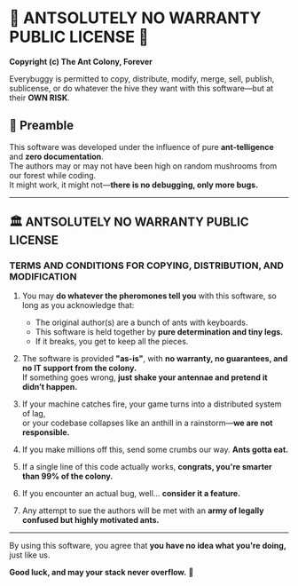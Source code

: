 # 🐜 ANTSOLUTELY NO WARRANTY PUBLIC LICENSE 🐜  
**Copyright (c) The Ant Colony, Forever**  

Everybuggy is permitted to copy, distribute, modify, merge, sell, publish, sublicense, or do whatever the hive they want with this software—but at their **OWN RISK**.  

## 📜 Preamble  
This software was developed under the influence of pure **ant-telligence** and **zero documentation**.  
The authors may or may not have been high on random mushrooms from our forest while coding.  
It might work, it might not—**there is no debugging, only more bugs.**  

---

## 🏛️ ANTSOLUTELY NO WARRANTY PUBLIC LICENSE  
### TERMS AND CONDITIONS FOR COPYING, DISTRIBUTION, AND MODIFICATION  

1. You may **do whatever the pheromones tell you** with this software, so long as you acknowledge that:  
   - The original author(s) are a bunch of ants with keyboards.  
   - This software is held together by **pure determination and tiny legs.**  
   - If it breaks, you get to keep all the pieces.  

2. The software is provided **"as-is"**, with **no warranty, no guarantees, and no IT support from the colony.**  
   If something goes wrong, **just shake your antennae and pretend it didn’t happen.**  

3. If your machine catches fire, your game turns into a distributed system of lag,  
   or your codebase collapses like an anthill in a rainstorm—**we are not responsible.**  

4. If you make millions off this, send some crumbs our way. **Ants gotta eat.**  

5. If a single line of this code actually works, **congrats, you're smarter than 99% of the colony.**  

6. If you encounter an actual bug, well... **consider it a feature.**  

7. Any attempt to sue the authors will be met with an **army of legally confused but highly motivated ants.**  

---

By using this software, you agree that **you have no idea what you're doing,** just like us.  

**Good luck, and may your stack never overflow.** 🐜  
